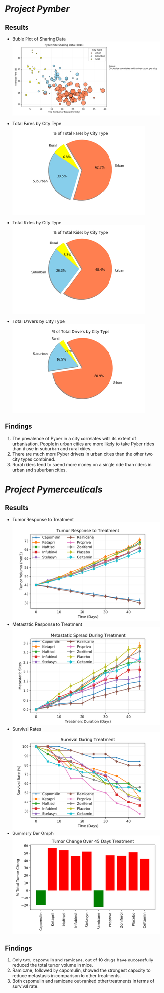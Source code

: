 # *__Project Pymber__*
## __Results__
* Buble Plot of Sharing Data
![Buble Plot of Sharing Data](https://github.com/hanyang2019/Homework-5/blob/master/Pyber/pieber_buble_chart.png?raw=true)

* Total Fares by City Type
![Total Fares by City Type](https://github.com/hanyang2019/Homework-5/blob/master/Pyber/total_fare_city_type.png?raw=true)

* Total Rides by City Type
![Total Rides by City Type](https://github.com/hanyang2019/Homework-5/blob/master/Pyber/total_rides_city_type.png?raw=true)

* Total Drivers by City Type
![Total Drivers by City Type](https://github.com/hanyang2019/Homework-5/blob/master/Pyber/total_drivers_city_type.png?raw=true)
## __Findings__
1.	The prevalence of Pyber in a city correlates with its extent of urbanization. People in urban cities are more likely to take Pyber rides than those in suburban and rural cities. 
2.	There are much more Pyber drivers in urban cities than the other two city types combined.
3.	Rural riders tend to spend more money on a single ride than riders in urban and suburban cities.
# *__Project Pymerceuticals__*
## __Results__
* Tumor Response to Treatment
![Tumor Response to Treatment](https://github.com/hanyang2019/Homework-5/blob/master/Pymaceuticals/tumor_response_to_treatment.png?raw=true)
* Metastatic Response to Treatment
![Metastatic Response to Treatment](https://github.com/hanyang2019/Homework-5/blob/master/Pymaceuticals/metastatic_spread_during_treatment.png?raw=true)
* Survival Rates
![Survival Rates](https://github.com/hanyang2019/Homework-5/blob/master/Pymaceuticals/survival_during_treatment.png?raw=true)
* Summary Bar Graph
![Summary Bar Graph](https://github.com/hanyang2019/Homework-5/blob/master/Pymaceuticals/tumor_change_over_treatment.png?raw=true)
## __Findings__
1.	Only two, capomulin and ramicane, out of 10 drugs have successfully reduced the total tumor volume in mice.
2.	Ramicane, followed by capomulin, showed the strongest capacity to reduce metastasis in comparison to other treatments.
3.	Both capomulin and ramicane out-ranked other treatments in terms of survival rate. 

